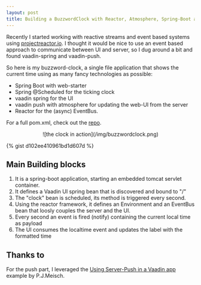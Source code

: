 ```yaml
---
layout: post
title: Building a BuzzwordClock with Reactor, Atmosphere, Spring-Boot and Vaadin
---
```


Recently I started working with reactive streams and event based systems using
[projectreactor.io](http://projectreactor.io/). I thought it would be nice to
use an event based approach to communicate between UI and server, so I dug
around a bit and found vaadin-spring and vaadin-push.

So here is my buzzword-clock, a single file application that shows the current
time using as many fancy technologies as possible:

* Spring Boot with web-starter
* Spring @Scheduled for the ticking clock
* vaadin spring for the UI
* vaadin push with atmosphere for updating the web-UI from the server
* Reactor for the (async) EventBus.

For a full pom.xml, check out the [repo](https://github.com/jangalinski/springboot-playground).

<center>
![the clock in action](/img/buzzwordclock.png)
</center>

{% gist d102ee410961bd1d607d %}

## Main Building blocks

1. It is a spring-boot application, starting an embedded tomcat servlet container.
2. It defines a Vaadin UI spring bean that is discovered and bound to "/"
3. The "clock" bean is scheduled, its method is triggered every second.
4. Using the reactor framework, it defines an Environment and an EventBus bean that loosly couples the server and the UI.
5. Every second an event is fired (notify) containing the current local time as payload
6. The UI consumes the localtime event and updates the label with the formatted time

## Thanks to

For the push part, I leveraged the [Using Server-Push in a Vaadin app](http://www.sothawo.com/2015/06/using-server-push-in-a-vaadin-app/)
example by P.J.Meisch.
